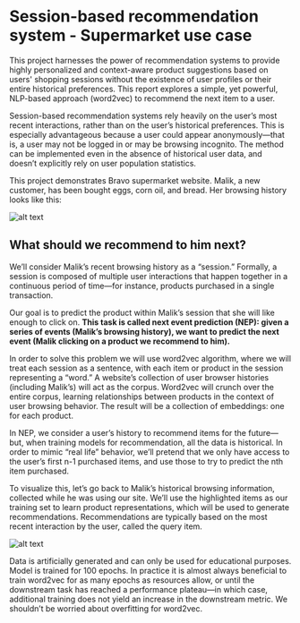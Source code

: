 # Session-based recommendation system - Supermarket use case

This project harnesses the power of recommendation systems to provide highly personalized and context-aware product suggestions based on users' shopping sessions without the existence of user profiles or their entire historical preferences. This report explores a simple, yet powerful, NLP-based approach (word2vec) to recommend the next item to a user.

Session-based recommendation systems rely heavily on the user’s most recent interactions, rather than on the user’s historical preferences. This is especially advantageous because a user could appear anonymously—that is, a user may not be logged in or may be browsing incognito. The method can be implemented even in the absence of historical user data, and doesn’t explicitly rely on user population statistics.

This project demonstrates Bravo supermarket website. Malik, a new customer, has been bought eggs, corn oil, and bread. Her browsing history looks like this:


![alt text](https://github-production-user-asset-6210df.s3.amazonaws.com/31247506/263505963-5a76e360-6fe4-4fba-a936-c59996315489.jpg)

## What should we recommend to him next?

We’ll consider Malik’s recent browsing history as a “session.” Formally, a session is composed of multiple user interactions that happen together in a continuous period of time—for instance, products purchased in a single transaction.

Our goal is to predict the product within Malik’s session that she will like enough to click on. __This task is called next event prediction (NEP): given a series of events (Malik’s browsing history), we want to predict the next event (Malik clicking on a product we recommend to him).__

In order to solve this problem we will use word2vec algorithm, where we will treat each session as a sentence, with each item or product in the session representing a “word.” A website’s collection of user browser histories (including Malik’s) will act as the corpus. Word2vec will crunch over the entire corpus, learning relationships between products in the context of user browsing behavior. The result will be a collection of embeddings: one for each product. 

In NEP, we consider a user’s history to recommend items for the future—but, when training models for recommendation, all the data is historical. In order to mimic “real life” behavior, we’ll pretend that we only have access to the user’s first n-1 purchased items, and use those to try to predict the nth item purchased.

To visualize this, let’s go back to Malik’s historical browsing information, collected while he was using our site. We’ll use the highlighted items as our training set to learn product representations, which will be used to generate recommendations. Recommendations are typically based on the most recent interaction by the user, called the query item. 


![alt text](https://github.com/NijatZeynalov/session-based-recommender-bravo-supermarket/assets/31247506/e3f86be1-f146-4a51-8e54-977370a7003a)


Data is artificially generated and can only be used for educational purposes. Model is trained for 100 epochs.
In practice it is almost always beneficial to train word2vec for as many epochs as resources allow, or until the downstream task has reached a performance plateau—in which case, additional training does not yield an increase in the downstream metric. We shouldn’t be worried about overfitting for word2vec.
